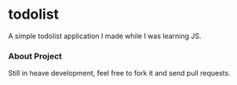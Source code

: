 # todolist
A simple todolist application  I made while I was learning JS.

### About Project
Still in heave development, feel free to fork it and send pull requests.
